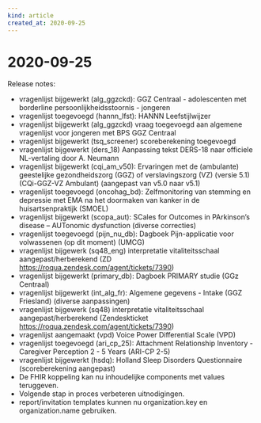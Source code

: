 ```yaml
---
kind: article
created_at: 2020-09-25
---
```


# 2020-09-25

Release notes:

* vragenlijst bijgewerkt (alg_ggzckd): GGZ Centraal - adolescenten met borderline persoonlijkheidsstoornis - jongeren
* vragenlijst toegevoegd (hannn_lfst): HANNN Leefstijlwijzer
* vragenlijst bijgewerkt (alg_ggzckd) vraag toegevoegd aan algemene vragenlijst voor jongeren met BPS GGZ Centraal
* vragenlijst bijgewerkt (tsq_screener) scoreberekening toegevoegd
* vragenlijst bijgewerkt (ders_18) Aanpassing tekst DERS-18 naar officiele NL-vertaling door A. Neumann
* vragenlijst bijgewerkt (cqi_am_v50): Ervaringen met de (ambulante) geestelijke gezondheidszorg (GGZ) of verslavingszorg (VZ) (versie 5.1) (CQi-GGZ-VZ Ambulant) (aangepast van v5.0 naar v5.1)
* vragenlijst toegevoegd (oncohag_bd): Zelfmonitoring van stemming en depressie met EMA na het doormaken van kanker in de huisartsenpraktijk (SMOEL)
* vragenlijst bijgewerkt (scopa_aut): SCales for Outcomes in PArkinson’s disease – AUTonomic dysfunction (diverse correcties)
* vragenlijst toegevoegd (pijn_nu_db): Dagboek Pijn-applicatie voor volwassenen (op dit moment) (UMCG)
* vragenlijst bijgewerk (sq48_eng) interpretatie vitaliteitsschaal aangepast/herberekend (ZD https://roqua.zendesk.com/agent/tickets/7390)
* vragenlijst bijgewerkt (primary_db): Dagboek PRIMARY studie (GGz Centraal)
* vragenlijst bijgewerkt (int_alg_fr): Algemene gegevens - Intake (GGZ Friesland) (diverse aanpassingen)
* vragenlijst bijgewerk (sq48) interpretatie vitaliteitsschaal aangepast/herberekend (Zendeskticket https://roqua.zendesk.com/agent/tickets/7390)
* vragenlijst aangemaakt (vpd) Voice Power Differential Scale (VPD)
* vragenlijst toegevoegd (ari_cp_25): Attachment Relationship Inventory - Caregiver Perception 2 - 5 Years (ARI-CP 2-5)
* vragenlijst bijgewerkt (hsdq): Holland Sleep Disorders Questionnaire (scoreberekening aangepast)
* De FHIR koppeling kan nu inhoudelijke components met values teruggeven.
* Volgende stap in proces verbeteren uitnodigingen.
* report/invitation templates kunnen nu organization.key en organization.name gebruiken.
